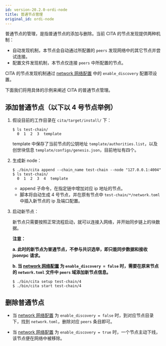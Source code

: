 ```yaml
---
id: version-20.2.0-ordi-node
title: 普通节点管理
original_id: ordi-node
---
```


普通节点的管理，是指普通节点的添加与删除。当前 CITA 的节点发现提供两种机制：

* 自动发现机制，本节点会自动通过所配置的 `peers` 发现网络中的其它节点并尝试连接。
* 配置文件发现机制，本节点仅连接 `peers` 中所配置的节点。

CITA 的节点发现机制通过 [network 网络配置](../configuration-guide/service-config#network) 中的 `enable_discovery` 配置项设置。

下面我们将用具体的示例来阐述 CITA 的普通节点管理。

## 添加普通节点（以下以 4 号节点举例）

1. 假设目前的工作目录在 `cita/target/install/` 下：

   ```shell
   $ ls test-chain/
     0  1  2  3  template
   ```

   template 中保存了当前节点的公钥地址 `template/authorities.list`，以及创世块信息 `template/configs/genesis.json`，目前地址有四个。

2. 生成新 node：

   ```shell
   $ ./bin/cita append --chain_name test-chain --node "127.0.0.1:4004"
   $ ls test-chain/
     0  1  2  3  4  template
   ```

   - append 子命令，在指定链中增加对应 ip 地址的节点。
   - 脚本将自动生成 4 号节点，并在原有节点中 `test-chain/*/network.toml` 中插入新节点的 ip 及端口配置。

3. 启动新节点：

   新节点只需要按照正常流程启动，就可以连接入网络，并开始同步链上的块数据。

   **注意：**

   **a. 此时的新节点为普通节点，不参与共识选举，即只能同步数据和接收 jsonrpc 请求。**

   **b. 当 [network 网络配置](../configuration-guide/service-config#network) 为 `enable_discovery = false` 时，需要在原来节点的 `network.toml` 文件中 `peers` 域添加新节点信息。**

   ```shell
   $ ./bin/cita setup test-chain/4
   $ ./bin/cita start test-chain/4
   ```

## 删除普通节点

* 当 [network 网络配置](../configuration-guide/service-config#network) 为 `enable_discovery = false` 时，到对应节点目录下，找到 `network.toml`，删除对应 `peers` 条目即可。

* 当 [network 网络配置](../configuration-guide/service-config#network) 为 `enable_discovery = true` 时，一个节点主动下线，该节点便在网络中被移除。
